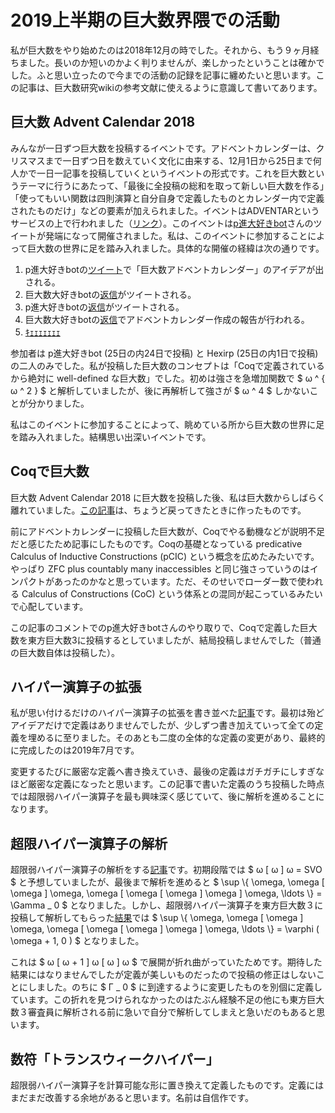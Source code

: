 # 2019上半期の巨大数界隈での活動

私が巨大数をやり始めたのは2018年12月の時でした。それから、もう９ヶ月経ちました。長いのか短いのかよく判りませんが、楽しかったということは確かでした。ふと思い立ったので今までの活動の記録を記事に纏めたいと思います。この記事は、巨大数研究wikiの参考文献に使えるように意識して書いてあります。

## 巨大数 Advent Calendar 2018

みんなが一日ずつ巨大数を投稿するイベントです。アドベントカレンダーは、クリスマスまで一日ずつ日を数えていく文化に由来する、12月1日から25日まで何人かで一日一記事を投稿していくというイベントの形式です。これを巨大数というテーマに行うにあたって、「最後に全投稿の総和を取って新しい巨大数を作る」「使ってもいい関数は四則演算と自分自身で定義したものとカレンダー内で定義されたものだけ」などの要素が加えられました。イベントはADVENTARというサービスの上で行われました（[リンク](https://adventar.org/calendars/3314)）。このイベントは[p進大好きbot](https://twitter.com/non_archimedean)さんのツイートが発端になって開催されました。私は、このイベントに参加することによって巨大数の世界に足を踏み入れました。具体的な開催の経緯は次の通りです。

1. p進大好きbotの[ツイート](https://twitter.com/non_archimedean/status/1060365003297972224)で「巨大数アドベントカレンダー」のアイデアが出される。
1. 巨大数大好きbotの[返信](https://twitter.com/GoogologyBot/status/1060375254814478342)がツイートされる。
1. p進大好きbotの[返信](https://twitter.com/non_archimedean/status/1060385460059402240)がツイートされる。
1. 巨大数大好きbotの[返信](https://twitter.com/GoogologyBot/status/1060386621613199360)でアドベントカレンダー作成の報告が行われる。
1. [ｷｪｪｪｪｪｪｪ](https://twitter.com/non_archimedean/status/1060412474481008642)

参加者は p進大好きbot (25日の内24日で投稿) と Hexirp (25日の内1日で投稿) の二人のみでした。私が投稿した巨大数のコンセプトは「Coqで定義されているから絶対に well-defined な巨大数」でした。初めは強さを急増加関数で $ ω ^ { ω ^ 2 } $ と解析していましたが、後に再解析して強さが $ ω ^ 4 $ しかないことが分かりました。

私はこのイベントに参加することによって、眺めている所から巨大数の世界に足を踏み入れました。結構思い出深いイベントです。

## Coqで巨大数

巨大数 Advent Calendar 2018 に巨大数を投稿した後、私は巨大数からしばらく離れていました。[この記事](https://googology.wikia.org/ja/wiki/%E3%83%A6%E3%83%BC%E3%82%B6%E3%83%BC%E3%83%96%E3%83%AD%E3%82%B0:Hexirp/Coq%E3%81%A7%E5%B7%A8%E5%A4%A7%E6%95%B0)は、ちょうど戻ってきたときに作ったものです。

前にアドベントカレンダーに投稿した巨大数が、Coqでやる動機などが説明不足だと感じたため記事にしたものです。Coqの基礎となっている predicative Calculus of Inductive Constructions (pCIC) という概念を広めたみたいです。やっぱり ZFC plus countably many inaccessibles と同じ強さっていうのはインパクトがあったのかなと思っています。ただ、そのせいでローダー数で使われる Calculus of Constructions (CoC) という体系との混同が起こっているみたいで心配しています。

この記事のコメントでのp進大好きbotさんのやり取りで、Coqで定義した巨大数を東方巨大数3に投稿するとしていましたが、結局投稿しませんでした（普通の巨大数自体は投稿した）。

## ハイパー演算子の拡張

私が思い付けるだけのハイパー演算子の拡張を書き並べた[記事](https://googology.wikia.org/ja/wiki/%E3%83%A6%E3%83%BC%E3%82%B6%E3%83%BC%E3%83%96%E3%83%AD%E3%82%B0:Hexirp/%E3%83%8F%E3%82%A4%E3%83%91%E3%83%BC%E6%BC%94%E7%AE%97%E5%AD%90%E3%81%AE%E6%8B%A1%E5%BC%B5)です。最初は殆どアイデアだけで定義はありませんでしたが、少しずつ書き加えていって全ての定義を埋めるに至りました。そのあとも二度の全体的な定義の変更があり、最終的に完成したのは2019年7月です。

変更するたびに厳密な定義へ書き換えていき、最後の定義はガチガチにしすぎなほど厳密な定義になったと思います。この記事で書いた定義のうち投稿した時点では超限弱ハイパー演算子を最も興味深く感じていて、後に解析を進めることになります。

## 超限ハイパー演算子の解析

超限弱ハイパー演算子の解析をする[記事](https://googology.wikia.org/ja/wiki/%E3%83%A6%E3%83%BC%E3%82%B6%E3%83%BC%E3%83%96%E3%83%AD%E3%82%B0:Hexirp/%E8%B6%85%E9%99%90%E3%83%8F%E3%82%A4%E3%83%91%E3%83%BC%E6%BC%94%E7%AE%97%E5%AD%90%E3%81%AE%E8%A7%A3%E6%9E%90)です。初期段階では $ ω [ ω ] ω = SVO $ と予想していましたが、最後まで解析を進めると $ \\sup \\{ \\omega, \\omega [ \\omega ] \\omega, \\omega [ \\omega [ \\omega ] \\omega ] \\omega, \\ldots \\} = \\Gamma _ 0 $ となりました。しかし、超限弱ハイパー演算子を東方巨大数３に投稿して解析してもらった[結果](https://docs.google.com/spreadsheets/d/13dF_JysGD8shMOTYL3KfsFmcKOMNXp7hyfgjVbQZm6I/edit#gid=206312705)では $ \\sup \\{ \\omega, \\omega [ \\omega ] \\omega, \\omega [ \\omega [ \\omega ] \\omega ] \\omega, \\ldots \\} = \\varphi ( \\omega + 1, 0 ) $ となりました。

これは $ ω [ ω + 1 ] ω [ ω ] ω $ で展開が折れ曲がっていたためです。期待した結果にはなりませんでしたが定義が美しいものだったので投稿の修正はしないことにしました。のちに $ Γ _ 0 $ に到達するように変更したものを別個に定義しています。この折れを見つけられなかったのはたぶん経験不足の他にも東方巨大数３審査員に解析される前に急いで自分で解析してしまえと急いだのもあると思います。

## 数符「トランスウィークハイパー」

超限弱ハイパー演算子を計算可能な形に置き換えて定義したものです。定義にはまだまだ改善する余地があると思います。名前は自信作です。
